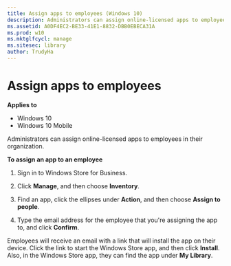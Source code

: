 ```yaml
---
title: Assign apps to employees (Windows 10)
description: Administrators can assign online-licensed apps to employees in their organization.
ms.assetid: A0DF4EC2-BE33-41E1-8832-DBB0EBECA31A
ms.prod: w10
ms.mktglfcycl: manage
ms.sitesec: library
author: TrudyHa
---
```


# Assign apps to employees


**Applies to**

-   Windows 10
-   Windows 10 Mobile

Administrators can assign online-licensed apps to employees in their organization.

**To assign an app to an employee**

1.  Sign in to Windows Store for Business.

2.  Click **Manage**, and then choose **Inventory**.

3.  Find an app, click the ellipses under **Action**, and then choose **Assign to people**.

4.  Type the email address for the employee that you're assigning the app to, and click **Confirm**.

Employees will receive an email with a link that will install the app on their device. Click the link to start the Windows Store app, and then click **Install**. Also, in the Windows Store app, they can find the app under **My Library**.

 

 





